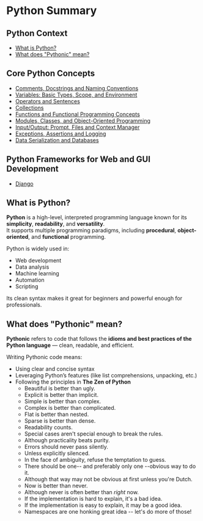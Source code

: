 # Python Summary

## Python Context
<!-- TOC -->
* [What is Python?](#what-is-python)
* [What does "Pythonic" mean?](#what-does-pythonic-mean)
<!-- TOC -->


## Core Python Concepts
<!-- TOC -->
* [Comments, Docstrings and Naming Conventions](python_summary/general/basic_concepts_conventions.md)
* [Variables: Basic Types, Scope, and Environment](python_summary/general/variables.md)
* [Operators and Sentences](python_summary/general/basic_operators_and_sentences.md)
* [Collections](python_summary/general/collections.md)
* [Functions and Functional Programming Concepts](python_summary/general/functions.md)
* [Modules, Classes, and Object-Oriented Programming](python_summary/general/modules_and_classes.md)
* [Input/Output: Prompt, Files and Context Manager](python_summary/general/files_and_manager_context.md)
* [Exceptions, Assertions and Logging](python_summary/general/exceptions_and_logging.md)
* [Data Serialization and Databases](python_summary/general/serialization_and_databases.md)
<!-- TOC -->


## Python Frameworks for Web and GUI Development
<!-- TOC -->
* [Django](python_summary/django/django.md)
<!-- TOC -->



## What is Python?

**Python** is a high-level, interpreted programming language known for its **simplicity**, **readability**, and **versatility**.  
It supports multiple programming paradigms, including **procedural**, **object-oriented**, and **functional** programming.

Python is widely used in:
- Web development
- Data analysis
- Machine learning
- Automation
- Scripting

Its clean syntax makes it great for beginners and powerful enough for professionals.


## What does "Pythonic" mean?

**Pythonic** refers to code that follows the **idioms and best practices of the Python language** — clean, readable, and efficient.

Writing Pythonic code means:
- Using clear and concise syntax
- Leveraging Python’s features (like list comprehensions, unpacking, etc.)
- Following the principles in **The Zen of Python**
  * Beautiful is better than ugly.
  * Explicit is better than implicit.
  * Simple is better than complex.
  * Complex is better than complicated.
  * Flat is better than nested.
  * Sparse is better than dense.
  * Readability counts.
  * Special cases aren't special enough to break the rules.
  * Although practicality beats purity.
  * Errors should never pass silently.
  * Unless explicitly silenced.
  * In the face of ambiguity, refuse the temptation to guess.
  * There should be one-- and preferably only one --obvious way to do it.
  * Although that way may not be obvious at first unless you're Dutch.
  * Now is better than never.
  * Although never is often better than *right* now.
  * If the implementation is hard to explain, it's a bad idea.
  * If the implementation is easy to explain, it may be a good idea.
  * Namespaces are one honking great idea -- let's do more of those!





